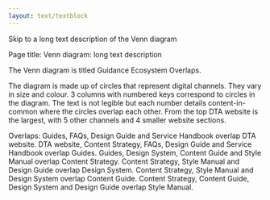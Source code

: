 ```yaml
---
layout: text/textblock
---
```


Skip to a long text description of the Venn diagram


Page title:  Venn diagram: long text description

The Venn diagram is titled Guidance Ecosystem Overlaps. 

The diagram is made up of circles that represent digital channels. They vary in size and colour. 3 columns with numbered keys correspond to circles in the diagram. The text is not legible but each number details content-in-common where the circles overlap each other. 
From the top DTA website is the largest, with 5 other channels and 4 smaller website sections.

Overlaps:
Guides, FAQs, Design Guide and Service Handbook overlap DTA website. 
DTA website, Content Strategy, FAQs, Design Guide and Service Handbook overlap Guides.
Guides, Design System, Content Guide and Style Manual overlap Content Strategy. 
Content Strategy, Style Manual and Design Guide overlap Design System. 
Content Strategy, Style Manual and Design System overlap Content Guide.
Content Strategy, Content Guide, Design System and Design Guide overlap Style Manual.
